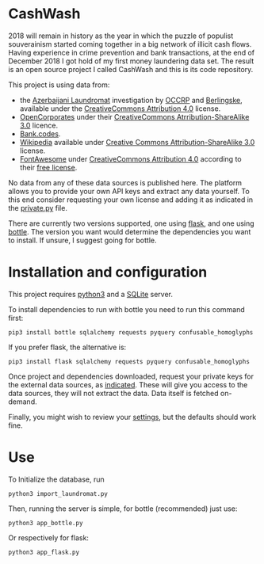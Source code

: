 # CashWash
2018 will remain in history as the year in which the puzzle of populist souverainism started coming together in a big network of illicit cash flows. Having experience in crime prevention and bank transactions, at the end of December 2018 I got hold of my first money laundering data set. The result is an open source project I called CashWash and this is its code repository.

This project is using data from:

* the [Azerbaijani Laundromat](https://www.occrp.org/en/azerbaijanilaundromat/) investigation by [OCCRP](https://occrp.org) and [Berlingske](https://www.berlingske.dk), available under the [CreativeCommons Attribution 4.0](https://creativecommons.org/licenses/by/4.0/) license.
* [OpenCorporates](https://opencorporates.com) under their [CreativeCommons Atrribution-ShareAlike 3.0](https://creativecommons.org/licenses/by-sa/3.0/) licence.
* [Bank.codes](https://bank.codes).
* [Wikipedia](https://wikipedia.org/) available under [ Creative Commons Attribution-ShareAlike 3.0](https://en.wikipedia.org/wiki/Wikipedia:Text_of_Creative_Commons_Attribution-ShareAlike_3.0_Unported_License) license.
* [FontAwesome](http://fontawesome.com/) under [CreativeCommons Attribution 4.0](https://creativecommons.org/licenses/by/4.0/) according to their [free license](https://fontawesome.com/license/free).

No data from any of these data sources is published here. The platform allows you to provide your own API keys and extract any data yourself. To this end consider requesting your own license and adding it as indicated in the [private.py](https://github.com/mapto/CashWash/blob/master/private.py) file.

There are currently two versions supported, one using [flask](http://flask.pocoo.org/), and one using [bottle](https://bottlepy.org/docs/dev/). The version you want would determine the dependencies you want to install. If unsure, I suggest going for bottle.

# Installation and configuration

This project requires [python3](https://www.python.org/download/) and a [SQLite](https://sqlite.org) server.

To install dependencies to run with bottle you need to run this command first:

    pip3 install bottle sqlalchemy requests pyquery confusable_homoglyphs

If you prefer flask, the alternative is: 

    pip3 install flask sqlalchemy requests pyquery confusable_homoglyphs

Once project and dependencies downloaded, request your private keys for the external data sources, as [indicated](https://github.com/mapto/CashWash/blob/master/private.py). These will give you access to the data sources, they will not extract the data. Data itself is fetched on-demand.

Finally, you might wish to review your [settings](https://github.com/mapto/CashWash/blob/master/settings.py), but the defaults should work fine.

# Use

To Initialize the database, run

	python3 import_laundromat.py

Then, running the server is simple, for bottle (recommended) just use:

	python3 app_bottle.py

Or respectively for flask:

	python3 app_flask.py


